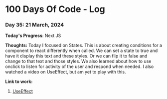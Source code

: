 # 100 Days Of Code - Log

### Day 35: 21 March, 2024 

**Today's Progress**: Next JS

**Thoughts:** Today I focused on States. This is about creating conditions for a component to react differently when called. We can set a state to true and have it display this text and these styles. Or we can flip it to false and change to that text and those styles.
We also learned about how to use onclick to listen for activity of the user and respond when needed.
I also watched a video on UseEffect, but am yet to play with this.

**Link to work:** 
1. [UseEffect](https://www.youtube.com/watch?v=0ZJgIjIuY7U)
